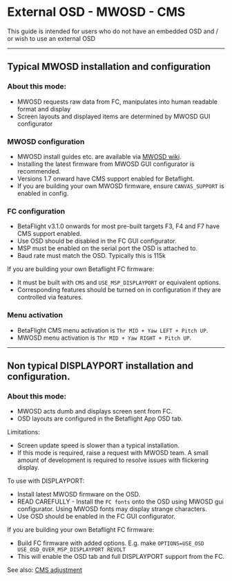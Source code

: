 # External OSD - MWOSD - CMS

This guide is intended for users who do not have an embedded OSD and / or wish to use an external OSD

---

## Typical MWOSD installation and configuration

### About this mode:

- MWOSD requests raw data from FC, manipulates into human readable format and display
- Screen layouts and displayed items are determined by MWOSD GUI configurator

### MWOSD configuration

- MWOSD install guides etc. are available via [MWOSD wiki](https://github.com/ShikOfTheRa/scarab-osd/wiki).
- Installing the latest firmware from MWOSD GUI configurator is recommended.
- Versions 1.7 onward have CMS support enabled for Betaflight.
- If you are building your own MWOSD firmware, ensure `CANVAS_SUPPORT` is enabled in config.

### FC configuration

- BetaFlight v3.1.0 onwards for most pre-built targets F3, F4 and F7 have CMS support enabled.
- Use OSD should be disabled in the FC GUI configurator.
- MSP must be enabled on the serial port the OSD is attached to.
- Baud rate must match the OSD. Typically this is 115k

If you are building your own Betaflight FC firmware:

- It must be built with `CMS` and `USE_MSP_DISPLAYPORT` or equivalent options.
- Corresponding features should be turned on in configuration if they are controlled via features.

### Menu activation

- BetaFlight CMS menu activation is `Thr MID + Yaw LEFT + Pitch UP`.
- MWOSD menu activation is `Thr MID + Yaw RIGHT + Pitch UP`.

---

## Non typical DISPLAYPORT installation and configuration.

### About this mode:

- MWOSD acts dumb and displays screen sent from FC.
- OSD layouts are configured in the Betaflight App OSD tab.

Limitations:

- Screen update speed is slower than a typical installation.
- If this mode is required, raise a request with MWOSD team. A small amount of development is required to resolve issues with flickering display.

To use with DISPLAYPORT:

- Install latest MWOSD firmware on the OSD.
- READ CAREFULLY - Install the `FC fonts` onto the OSD using MWOSD gui configurator. Using MWOSD fonts may display strange characters.
- Use OSD should be enabled in the FC GUI configurator.

If you are building your own Betaflight FC firmware:

- Build FC firmware with added options. E.g. make `OPTIONS=USE_OSD USE_OSD_OVER_MSP_DISPLAYPORT REVOLT`
- This will enable the OSD tab and full DISPLAYPORT support from the FC.

See also: [CMS adjustment](OSD-and-CMS-Adjusting-Screen)
